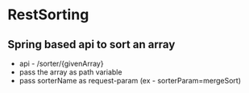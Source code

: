 # RestSorting
## Spring based api to sort an array
  - api - /sorter/{givenArray}
  - pass the array as path variable
  - pass sorterName as request-param (ex - sorterParam=mergeSort)
